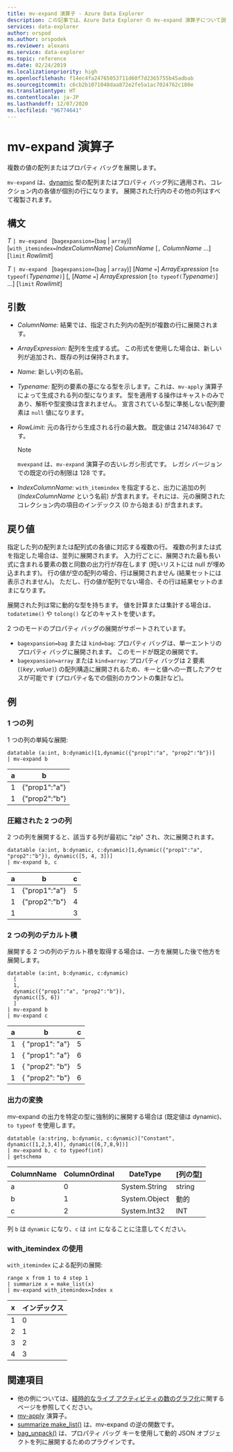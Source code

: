 ```yaml
---
title: mv-expand 演算子 - Azure Data Explorer
description: この記事では、Azure Data Explorer の mv-expand 演算子について説明します。
services: data-explorer
author: orspod
ms.author: orspodek
ms.reviewer: alexans
ms.service: data-explorer
ms.topic: reference
ms.date: 02/24/2019
ms.localizationpriority: high
ms.openlocfilehash: f14ec4fa24765053711d60f7d2365755b45adbab
ms.sourcegitcommit: c6cb2b1071048daa872e2fe5a1ac7024762c180e
ms.translationtype: HT
ms.contentlocale: ja-JP
ms.lasthandoff: 12/07/2020
ms.locfileid: "96774641"
---
```

# <a name="mv-expand-operator"></a>mv-expand 演算子

複数の値の配列またはプロパティ バッグを展開します。

`mv-expand` は、[dynamic](./scalar-data-types/dynamic.md) 型の配列またはプロパティ バッグ列に適用され、コレクション内の各値が個別の行になります。 展開された行内のその他の列はすべて複製されます。 

## <a name="syntax"></a>構文

*T* `| mv-expand ` [`bagexpansion=`(`bag` | `array`)] [`with_itemindex=`*IndexColumnName*] *ColumnName* [`,` *ColumnName* ...] [`limit` *Rowlimit*]

*T* `| mv-expand ` [`bagexpansion=`(`bag` | `array`)] [*Name* `=`] *ArrayExpression* [`to typeof(`*Typename*`)`] [, [*Name* `=`] *ArrayExpression* [`to typeof(`*Typename*`)`] ...] [`limit` *Rowlimit*]

## <a name="arguments"></a>引数

* *ColumnName:* 結果では、指定された列内の配列が複数の行に展開されます。 
* *ArrayExpression:* 配列を生成する式。 この形式を使用した場合は、新しい列が追加され、既存の列は保持されます。
* *Name:* 新しい列の名前。
* *Typename:* 配列の要素の基になる型を示します。これは、`mv-apply` 演算子によって生成される列の型になります。 型を適用する操作はキャストのみであり、解析や型変換は含まれません。 宣言されている型に準拠しない配列要素は `null` 値になります。
* *RowLimit:* 元の各行から生成される行の最大数。 既定値は 2147483647 です。 

  > [!NOTE]
  > `mvexpand` は、`mv-expand` 演算子の古いレガシ形式です。 レガシ バージョンでの既定の行の制限は 128 です。

* *IndexColumnName:* `with_itemindex` を指定すると、出力に追加の列 (*IndexColumnName* という名前) が含まれます。それには、元の展開されたコレクション内の項目のインデックス (0 から始まる) が含まれます。 

## <a name="returns"></a>戻り値

指定した列の配列または配列式の各値に対応する複数の行。
複数の列または式を指定した場合は、並列に展開されます。 入力行ごとに、展開された最も長い式に含まれる要素の数と同数の出力行が存在します (短いリストには null が埋め込まれます)。 行の値が空の配列の場合、行は展開されません (結果セットには表示されません)。 ただし、行の値が配列でない場合、その行は結果セットのままになります。 

展開された列は常に動的な型を持ちます。 値を計算または集計する場合は、`todatetime()` や `tolong()` などのキャストを使います。

2 つのモードのプロパティ バッグの展開がサポートされています。
* `bagexpansion=bag` または `kind=bag`: プロパティ バッグは、単一エントリのプロパティ バッグに展開されます。 このモードが既定の展開です。
* `bagexpansion=array` または `kind=array`: プロパティ バッグは 2 要素 (`[`*key*`,`*value*`]`) の配列構造に展開されるため、キーと値への一貫したアクセスが可能です (プロパティ名での個別のカウントの集計など)。 

## <a name="examples"></a>例

### <a name="single-column"></a>1 つの列

1 つの列の単純な展開:

<!-- csl: https://help.kusto.windows.net:443/Samples -->
 ```kusto
datatable (a:int, b:dynamic)[1,dynamic({"prop1":"a", "prop2":"b"})]
| mv-expand b 
```

|a|b|
|---|---|
|1|{"prop1":"a"}|
|1|{"prop2":"b"}|

### <a name="zipped-two-columns"></a>圧縮された 2 つの列

2 つの列を展開すると、該当する列が最初に "zip" され、次に展開されます。

<!-- csl: https://help.kusto.windows.net:443/Samples -->
```kusto
datatable (a:int, b:dynamic, c:dynamic)[1,dynamic({"prop1":"a", "prop2":"b"}), dynamic([5, 4, 3])]
| mv-expand b, c
```

|a|b|c|
|---|---|---|
|1|{"prop1":"a"}|5|
|1|{"prop2":"b"}|4|
|1||3|

### <a name="cartesian-product-of-two-columns"></a>2 つの列のデカルト積

展開する 2 つの列のデカルト積を取得する場合は、一方を展開した後で他方を展開します。

<!-- csl: https://kuskusdfv3.kusto.windows.net/Kuskus -->
```kusto
datatable (a:int, b:dynamic, c:dynamic)
  [
  1,
  dynamic({"prop1":"a", "prop2":"b"}),
  dynamic([5, 6])
  ]
| mv-expand b
| mv-expand c
```

|a|b|c|
|---|---|---|
|1|{  "prop1": "a"}|5|
|1|{  "prop1": "a"}|6|
|1|{  "prop2": "b"}|5|
|1|{  "prop2": "b"}|6|

### <a name="convert-output"></a>出力の変換

mv-expand の出力を特定の型に強制的に展開する場合は (既定値は dynamic)、`to typeof` を使用します。

<!-- csl: https://help.kusto.windows.net:443/Samples -->
```kusto
datatable (a:string, b:dynamic, c:dynamic)["Constant", dynamic([1,2,3,4]), dynamic([6,7,8,9])]
| mv-expand b, c to typeof(int)
| getschema 
```

ColumnName|ColumnOrdinal|DateType|[列の型]
-|-|-|-
a|0|System.String|string
b|1|System.Object|動的
c|2|System.Int32|INT

列 `b` は `dynamic` になり、`c` は `int` になることに注意してください。

### <a name="using-with_itemindex"></a>with_itemindex の使用

`with_itemindex` による配列の展開:

<!-- csl: https://help.kusto.windows.net:443/Samples -->
```kusto
range x from 1 to 4 step 1
| summarize x = make_list(x)
| mv-expand with_itemindex=Index x
```

|x|インデックス|
|---|---|
|1|0|
|2|1|
|3|2|
|4|3|
 
## <a name="see-also"></a>関連項目

* 他の例については、[経時的なライブ アクティビティの数のグラフ化](./samples.md#chart-concurrent-sessions-over-time)に関するページを参照してください。
* [mv-apply](./mv-applyoperator.md) 演算子。
* [summarize make_list()](makelist-aggfunction.md) は、mv-expand の逆の関数です。
* [bag_unpack()](bag-unpackplugin.md) は、プロパティ バッグ キーを使用して動的 JSON オブジェクトを列に展開するためのプラグインです。
